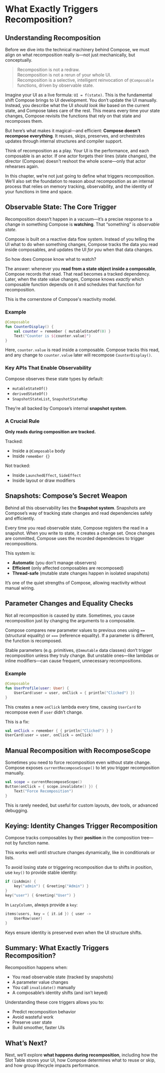 # What Exactly Triggers Recomposition?

## Understanding Recomposition

Before we dive into the technical machinery behind Compose, we must align on
what recomposition really is—not just mechanically, but conceptually.

> Recomposition is not a redraw.  
> Recomposition is not a rerun of your whole UI.  
> Recomposition is a selective, intelligent reinvocation of `@Composable`
functions, driven by observable state.

Imagine your UI as a live formula: `UI = f(state)`. This is the fundamental
shift Compose brings to UI development. You don’t update the UI manually.
Instead, you describe what the UI *should look like* based on the current
state, and Compose takes care of the rest. This means every time your state
changes, Compose revisits the functions that rely on that state and recomposes them.

But here’s what makes it magical—and efficient: **Compose doesn’t recompose
everything**. It reuses, skips, preserves, and orchestrates updates through
internal structures and compiler support.

Think of recomposition as a play. Your UI is the performance, and each
composable is an actor. If one actor forgets their lines (state changes),
the director (Compose) doesn't reshoot the whole scene—only that actor
rehearses again.

In this chapter, we’re not just going to define what triggers recomposition.
We’ll also set the foundation to reason about recomposition as an internal
process that relies on memory tracking, observability, and the identity of
your functions in time and space.

## Observable State: The Core Trigger

Recomposition doesn’t happen in a vacuum—it’s a precise response to a change
in something Compose is **watching**. That “something” is *observable state*.

Compose is built on a reactive data flow system. Instead of you telling the
UI what to do when something changes, Compose tracks the data you read inside
composables, and updates the UI *for you* when that data changes.

So how does Compose know what to watch?

The answer: whenever you **read from a state object inside a composable**,
Compose records that read. That read becomes a tracked dependency. Later,
when the state value changes, Compose knows *exactly* which composable
function depends on it and schedules that function for recomposition.

This is the cornerstone of Compose's reactivity model.

### Example

```kotlin
@Composable
fun CounterDisplay() {
    val counter = remember { mutableStateOf(0) }
    Text("Counter is ${counter.value}")
}
```

Here, `counter.value` is read inside a composable. Compose tracks this read,
and any change to `counter.value` later will recompose `CounterDisplay()`.

### Key APIs That Enable Observability

Compose observes these state types by default:

- `mutableStateOf()`
- `derivedStateOf()`
- `SnapshotStateList`, `SnapshotStateMap`

They’re all backed by Compose’s internal **snapshot system**.

### A Crucial Rule

**Only reads during composition are tracked.**

Tracked:

- Inside a `@Composable` body
- Inside `remember {}`

Not tracked:

- Inside `LaunchedEffect`, `SideEffect`
- Inside layout or draw modifiers

## Snapshots: Compose’s Secret Weapon

Behind all this observability lies the **Snapshot system**. Snapshots are
Compose’s way of tracking state changes and read dependencies safely and
efficiently.

Every time you read observable state, Compose registers the read in a
snapshot. When you write to state, it creates a change set. Once changes
are committed, Compose uses the recorded dependencies to trigger recompositions.

This system is:

- **Automatic** (you don’t manage observers)
- **Efficient** (only affected composables are recomposed)
- **Thread-safe** (mutable state changes happen in isolated snapshots)

It’s one of the quiet strengths of Compose, allowing reactivity without manual
wiring.

## Parameter Changes and Equality Checks

Not all recomposition is caused by state. Sometimes, you cause recomposition
just by changing the arguments to a composable.

Compose compares new parameter values to previous ones using `==`
(structural equality) or `===` (reference equality). If a parameter
is different, the function is recomposed.

Stable parameters (e.g. primitives, `@Immutable` data classes) don’t trigger
recomposition unless they truly change. But unstable ones—like lambdas or
inline modifiers—can cause frequent, unnecessary recompositions.

### Example

```kotlin
@Composable
fun UserProfile(user: User) {
    UserCard(user = user, onClick = { println("Clicked") })
}
```

This creates a new `onClick` lambda every time, causing `UserCard` to
recompose even if `user` didn’t change.

This is a fix:

```kotlin
val onClick = remember { { println("Clicked") } }
UserCard(user = user, onClick = onClick)
```

## Manual Recomposition with RecomposeScope

Sometimes you need to force recomposition even without state change.
Compose exposes `currentRecomposeScope()` to let you trigger recomposition
manually.

```kotlin
val scope = currentRecomposeScope()
Button(onClick = { scope.invalidate() }) {
    Text("Force Recomposition")
}
```

This is rarely needed, but useful for custom layouts, dev tools, or advanced
debugging.

## Keying: Identity Changes Trigger Recomposition

Compose tracks composables by their **position** in the composition tree—not
by function name.

This works well until structure changes dynamically, like in conditionals or
lists.

To avoid losing state or triggering recomposition due to shifts in position,
use `key()` to provide stable identity:

```kotlin
if (isAdmin) {
    key("admin") { Greeting("Admin") }
}
key("user") { Greeting("User") }
```

In `LazyColumn`, always provide a `key`:

```kotlin
items(users, key = { it.id }) { user ->
    UserRow(user)
}
```

Keys ensure identity is preserved even when the UI structure shifts.

## Summary: What Exactly Triggers Recomposition?

Recomposition happens when:

- You read observable state (tracked by snapshots)
- A parameter value changes
- You call `invalidate()` manually
- A composable’s identity shifts (and isn’t keyed)

<!-- ✅ Force space here -->

Understanding these core triggers allows you to:

- Predict recomposition behavior
- Avoid wasteful work
- Preserve user state
- Build smoother, faster UIs

## What’s Next?

Next, we’ll explore **what happens during recomposition**, including how the
Slot Table stores your UI, how Compose determines what to reuse or skip, and
how group lifecycle impacts performance.

